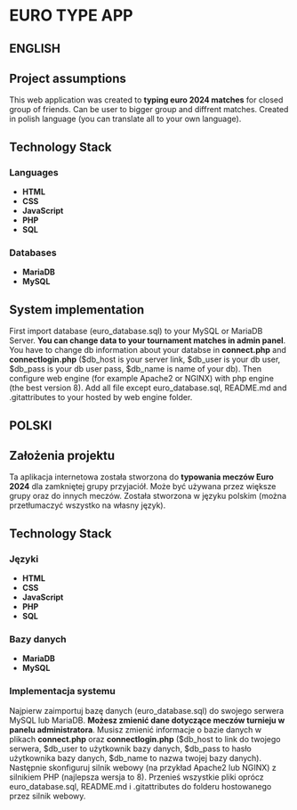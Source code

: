 # EURO TYPE APP

## ENGLISH

## Project assumptions

This web application was created to **typing euro 2024 matches** for closed group of friends. Can be user to bigger group and diffrent matches. Created in polish language (you can translate all to your own language). 

## Technology Stack

### Languages

- **HTML**
- **CSS**
- **JavaScript**
- **PHP**
- **SQL**

### Databases

- **MariaDB**
- **MySQL**

## System implementation

First import database (euro_database.sql) to your MySQL or MariaDB Server. **You can change data to your tournament matches in admin panel**. You have to change db information about your databse in **connect.php** and **connectlogin.php** ($db_host is your server link, $db_user is your db user, $db_pass is your db user pass, $db_name is name of your db). Then configure web engine (for example Apache2 or NGINX) with php engine (the best version 8). Add all file except euro_database.sql, README.md and .gitattributes to your hosted by web engine folder. 

## POLSKI

## Założenia projektu
Ta aplikacja internetowa została stworzona do **typowania meczów Euro 2024** dla zamkniętej grupy przyjaciół. Może być używana przez większe grupy oraz do innych meczów. Została stworzona w języku polskim (można przetłumaczyć wszystko na własny język).

## Technology Stack

### Języki

- **HTML**
- **CSS**
- **JavaScript**
- **PHP**
- **SQL**

### Bazy danych
- **MariaDB**
- **MySQL**

### Implementacja systemu

Najpierw zaimportuj bazę danych (euro_database.sql) do swojego serwera MySQL lub MariaDB. **Możesz zmienić dane dotyczące meczów turnieju w panelu administratora**. Musisz zmienić informacje o bazie danych w plikach **connect.php** oraz **connectlogin.php** ($db_host to link do twojego serwera, $db_user to użytkownik bazy danych, $db_pass to hasło użytkownika bazy danych, $db_name to nazwa twojej bazy danych). Następnie skonfiguruj silnik webowy (na przykład Apache2 lub NGINX) z silnikiem PHP (najlepsza wersja to 8). Przenieś wszystkie pliki oprócz euro_database.sql, README.md i .gitattributes do folderu hostowanego przez silnik webowy.